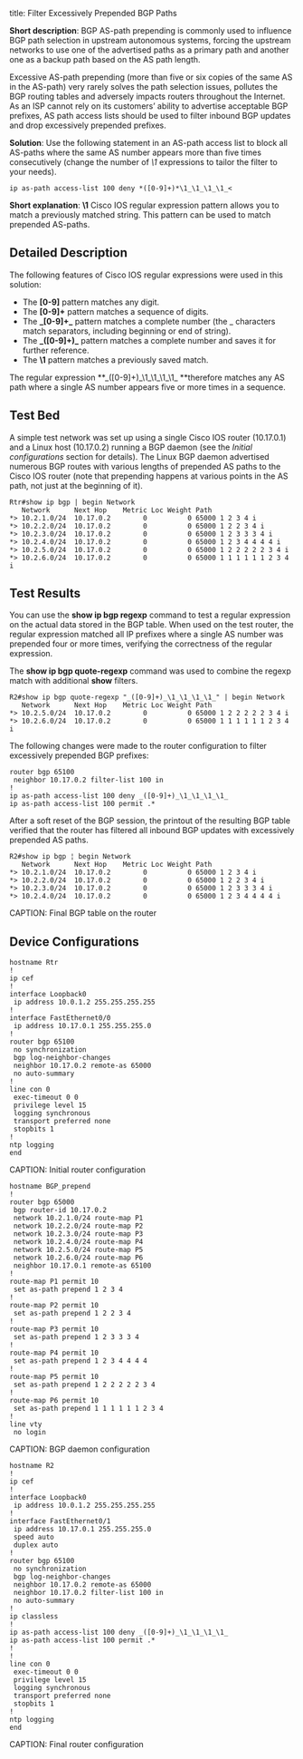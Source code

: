 title: Filter Excessively Prepended BGP Paths

**Short description**: BGP AS-path prepending is commonly used to influence BGP path selection in upstream autonomous systems, forcing the upstream networks to use one of the advertised paths as a primary path and another one as a backup path based on the AS path length.

Excessive AS-path prepending (more than five or six copies of the same AS in the AS-path) very rarely solves the path selection issues, pollutes the BGP routing tables and adversely impacts routers throughout the Internet. As an ISP cannot rely on its customers’ ability to advertise acceptable BGP prefixes, AS path access lists should be used to filter inbound BGP updates and drop excessively prepended prefixes.

**Solution**: Use the following statement in an AS-path access list to block all AS-paths where the same AS number appears more than five times consecutively (change the number of *\1* expressions to tailor the filter to your needs).

```
ip as-path access-list 100 deny *([0-9]+)*\1_\1_\1_\1_<
```

**Short explanation**: **\\1** Cisco IOS regular expression pattern allows you to match a previously matched string. This pattern can be used to match prepended AS-paths.

## Detailed Description

The following features of Cisco IOS regular expressions were used in this solution:

-   The **\[0-9\]** pattern matches any digit.
-   The **\[0-9\]+** pattern matches a sequence of digits.
-   The **\_\[0-9\]+\_** pattern matches a complete number (the \_ characters match separators, including beginning or end of string).
-   The **\_(\[0-9\]+)\_** pattern matches a complete number and saves it for further reference.
-   The **\\1** pattern matches a previously saved match.

The regular expression **\_(\[0-9\]+)\_\\1\_\\1\_\\1\_\\1\_ **therefore matches any AS path where a single AS number appears five or more times in a sequence.

## Test Bed

A simple test network was set up using a single Cisco IOS router (10.17.0.1) and a Linux host (10.17.0.2) running a BGP daemon (see the *Initial configurations* section for details). The Linux BGP daemon advertised numerous BGP routes with various lengths of prepended AS paths to the Cisco IOS router (note that prepending happens at various points in the AS path, not just at the beginning of it).

```
Rtr#show ip bgp | begin Network
   Network      Next Hop    Metric Loc Weight Path
*> 10.2.1.0/24  10.17.0.2        0          0 65000 1 2 3 4 i
*> 10.2.2.0/24  10.17.0.2        0          0 65000 1 2 2 3 4 i
*> 10.2.3.0/24  10.17.0.2        0          0 65000 1 2 3 3 3 4 i
*> 10.2.4.0/24  10.17.0.2        0          0 65000 1 2 3 4 4 4 4 i
*> 10.2.5.0/24  10.17.0.2        0          0 65000 1 2 2 2 2 2 3 4 i
*> 10.2.6.0/24  10.17.0.2        0          0 65000 1 1 1 1 1 1 2 3 4 i
```

## Test Results

You can use the **show ip bgp regexp** command to test a regular expression on the actual data stored in the BGP table. When used on the test router, the regular expression matched all IP prefixes where a single AS number was prepended four or more times, verifying the correctness of the regular expression.

The **show ip bgp quote-regexp** command was used to combine the regexp match with additional **show** filters.

```
R2#show ip bgp quote-regexp "_([0-9]+)_\1_\1_\1_\1_" | begin Network
   Network      Next Hop    Metric Loc Weight Path
*> 10.2.5.0/24  10.17.0.2        0          0 65000 1 2 2 2 2 2 3 4 i
*> 10.2.6.0/24  10.17.0.2        0          0 65000 1 1 1 1 1 1 2 3 4 i
```

The following changes were made to the router configuration to filter excessively prepended BGP prefixes:

```
router bgp 65100
 neighbor 10.17.0.2 filter-list 100 in
!
ip as-path access-list 100 deny _([0-9]+)_\1_\1_\1_\1_
ip as-path access-list 100 permit .*
```

After a soft reset of the BGP session, the printout of the resulting BGP table verified that the router has filtered all inbound BGP updates with excessively prepended AS paths.

```
R2#show ip bgp ¦ begin Network
   Network      Next Hop    Metric Loc Weight Path
*> 10.2.1.0/24  10.17.0.2        0          0 65000 1 2 3 4 i
*> 10.2.2.0/24  10.17.0.2        0          0 65000 1 2 2 3 4 i
*> 10.2.3.0/24  10.17.0.2        0          0 65000 1 2 3 3 3 4 i
*> 10.2.4.0/24  10.17.0.2        0          0 65000 1 2 3 4 4 4 4 i 
```
CAPTION: Final BGP table on the router

## Device Configurations

```
hostname Rtr
!
ip cef
!
interface Loopback0
 ip address 10.0.1.2 255.255.255.255
!
interface FastEthernet0/0
 ip address 10.17.0.1 255.255.255.0
!
router bgp 65100
 no synchronization
 bgp log-neighbor-changes
 neighbor 10.17.0.2 remote-as 65000
 no auto-summary
!
line con 0
 exec-timeout 0 0
 privilege level 15
 logging synchronous
 transport preferred none
 stopbits 1
!
ntp logging
end 
```
CAPTION: Initial router configuration

```
hostname BGP_prepend
!
router bgp 65000
 bgp router-id 10.17.0.2
 network 10.2.1.0/24 route-map P1
 network 10.2.2.0/24 route-map P2
 network 10.2.3.0/24 route-map P3
 network 10.2.4.0/24 route-map P4
 network 10.2.5.0/24 route-map P5
 network 10.2.6.0/24 route-map P6
 neighbor 10.17.0.1 remote-as 65100
!
route-map P1 permit 10
 set as-path prepend 1 2 3 4
!
route-map P2 permit 10
 set as-path prepend 1 2 2 3 4
!
route-map P3 permit 10
 set as-path prepend 1 2 3 3 3 4
!
route-map P4 permit 10
 set as-path prepend 1 2 3 4 4 4 4
!
route-map P5 permit 10
 set as-path prepend 1 2 2 2 2 2 3 4
!
route-map P6 permit 10
 set as-path prepend 1 1 1 1 1 1 2 3 4
!
line vty
 no login 
```
CAPTION: BGP daemon configuration

```
hostname R2
!
ip cef
!
interface Loopback0
 ip address 10.0.1.2 255.255.255.255
!
interface FastEthernet0/1
 ip address 10.17.0.1 255.255.255.0
 speed auto
 duplex auto
!
router bgp 65100
 no synchronization
 bgp log-neighbor-changes
 neighbor 10.17.0.2 remote-as 65000
 neighbor 10.17.0.2 filter-list 100 in
 no auto-summary
!
ip classless
!
ip as-path access-list 100 deny _([0-9]+)_\1_\1_\1_\1_
ip as-path access-list 100 permit .*
!
!
line con 0
 exec-timeout 0 0
 privilege level 15
 logging synchronous
 transport preferred none
 stopbits 1
!
ntp logging
end
```
CAPTION: Final router configuration

<!-- end -->